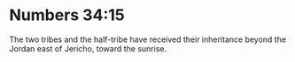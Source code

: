 # Numbers 34:15

The two tribes and the half-tribe have received their inheritance beyond the Jordan east of Jericho, toward the sunrise.
